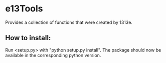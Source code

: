 # e13Tools
Provides a collection of functions that were created by 1313e.

## How to install:
Run <setup.py> with "python setup.py install".
The package should now be available in the corresponding python version.
